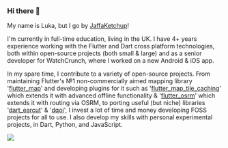 ### Hi there 👋

My name is Luka, but I go by [Jaffa](https://en.wikipedia.org/wiki/Jaffa_Cakes)[Ketchup](https://en.wikipedia.org/wiki/Ketchup)!

I'm currently in full-time education, living in the UK. I have 4+ years experience working with the Flutter and Dart cross platform technologies, both within open-source projects (both small & large) and as a senior developer for WatchCrunch, where I worked on a new Android & iOS app.

In my spare time, I contribute to a variety of open-source projects. From maintaining Flutter's №1 non-commercially aimed mapping library '[flutter_map](https://github.com/fleaflet/flutter_map)' and developing plugins for it such as '[flutter_map_tile_caching](https://github.com/JaffaKetchup/flutter_map_tile_caching)' which extends it with advanced offline functionality & '[flutter_osrm](https://github.com/JaffaKetchup/flutter_osrm)' which extends it with routing via OSRM, to porting useful (but niche) libraries '[dart_earcut](https://github.com/JaffaKetchup/dart_earcut)' & '[dqoi](https://github.com/JaffaKetchup/dqoi)', I invest a lot of time and money developing FOSS projects for all to use. I also develop my skills with personal experimental projects, in Dart, Python, and JavaScript.

<img align="center" src="https://github-readme-stats.vercel.app/api?username=JaffaKetchup&show_icons=true&hide_rank=true&include_all_commits=true&hide_title=true&bg_color=45,e86343,9f2aab&text_color=ffffff&icon_color=ffffff" />

